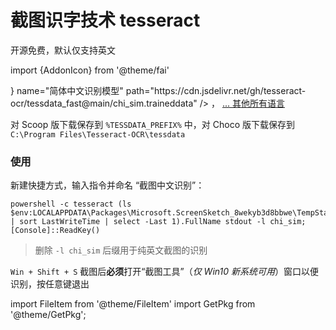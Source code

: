# 截图识字技术 tesseract

开源免费，默认仅支持英文

<GetPkg name="tesseract" scoop choco />

<!-- pacman="tesseract tesseract-data-chi_sim" -->

import {AddonIcon} from '@theme/fai'

<p>
<FileItem button icon={<AddonIcon/>} name="简体中文识别模型" path="https://cdn.jsdelivr.net/gh/tesseract-ocr/tessdata_fast@main/chi_sim.traineddata" />
，
<a href="https://github.com/tesseract-ocr/tessdata_fast/">... 其他所有语言</a>
</p>

对 Scoop 版下载保存到 `%TESSDATA_PREFIX%` 中，对 Choco 版下载保存到 `C:\Program Files\Tesseract-OCR\tessdata`

### 使用

新建快捷方式，输入指令并命名 “截图中文识别”：

    powershell -c tesseract (ls $env:LOCALAPPDATA\Packages\Microsoft.ScreenSketch_8wekyb3d8bbwe\TempState\ | sort LastWriteTime | select -Last 1).FullName stdout -l chi_sim;[Console]::ReadKey()

> 删除 `-l chi_sim` 后缀用于纯英文截图的识别

`Win + Shift + S` 截图后**必须**打开“截图工具”（*仅 Win10 新系统可用*）窗口以便识别，按任意键退出

import FileItem from '@theme/FileItem'
import GetPkg from '@theme/GetPkg';
